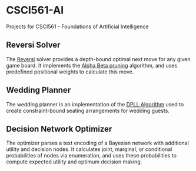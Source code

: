 # CSCI561-AI
Projects for CSCI561 - Foundations of Artificial Intelligence

## Reversi Solver
The [Reversi](https://en.wikipedia.org/wiki/Reversi) solver provides a depth-bound optimal next move for any given game board. It implements the [Alpha Beta pruning](https://en.wikipedia.org/wiki/Alpha%E2%80%93beta_pruning) algorithm, and uses predefined positional weights to calculate this move.

## Wedding Planner
The wedding planner is an implementation of the [DPLL Algorithm](https://en.wikipedia.org/wiki/DPLL_algorithm) used to create constraint-bound seating arrangements for wedding guests.

## Decision Network Optimizer
The optimizer parses a text encoding of a Bayesian network with additional utility and decision nodes. It calculates joint, marginal, or conditional probabilities of nodes via enumeration, and uses these probabilities to compute expected utility and optimum decision making.